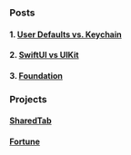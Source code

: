 ### Posts

#### 1. [User Defaults vs. Keychain](first.md)
#### 2. [SwiftUI vs UIKit](second.md)
#### 3. [Foundation](foundation.md)

### Projects
#### [SharedTab](sharedtab.md)
#### [Fortune](fortune.md)
